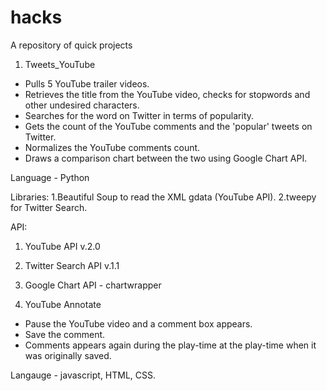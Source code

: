 hacks
=====

A repository of quick projects

1. Tweets_YouTube
  - Pulls 5 YouTube trailer videos.
  - Retrieves the title from the YouTube video, checks for stopwords and other undesired characters.
  - Searches for the word on Twitter in terms of popularity. 
  - Gets the count of the YouTube comments and the 'popular' tweets on Twitter.
  - Normalizes the YouTube comments count.
  - Draws a comparison chart between the two using Google Chart API.
  
  Language - Python

  Libraries:
  1.Beautiful Soup to read the XML gdata (YouTube API).
  2.tweepy for Twitter Search.

  API:
  1. YouTube API v.2.0
  2. Twitter Search API v.1.1
  3. Google Chart API - chartwrapper

2. YouTube Annotate
  - Pause the YouTube video and a comment box appears.
  - Save the comment.
  - Comments appears again during the play-time at the play-time when it was originally saved.

  Langauge - javascript, HTML, CSS.
  
